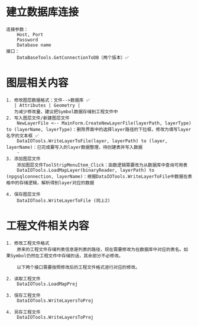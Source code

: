 # 建立数据库连接 
    连接参数：
        Host, Port
        Password
        Database name
    接口：
        DataBaseTools.GetConnectionToDB（两个版本）✅

# 图层相关内容
    1. 修改图层数据格式：文件-->数据库 ✅
       | Attributes | Geometry | 
       为减少修改量，建议把Symbol数据存储到工程文件中
    2. 写入图层文件/新建图层文件
        NewLayerFile <-- MainForm.CreateNewLayerFile(layerPath, layerType) to (layerName, layerType)：删除界面中的选择layer路径的下拉框，修改为填写layer名字的文本框 ✅
        DataIOTools.WriteLayerToFile(layer, layerPath) to (layer, layerName)：已完成要写入的layer数据整理，待创建表并写入数据
        - 
    3. 添加图层文件
        添加图层文件ToolStripMenuItem_Click：函数逻辑需要改为从数据库中查询可用表
        DataIOTools.LoadMapLayer(binaryReader, layerPath) to (npgsqlconnection, layerName)：根据DataIOTools.WriteLayerToFile中数据在表格中的存储逻辑，解析得到layer对应的数据
    
    4. 保存图层文件
        DataIOTools.WriteLayerToFile (同上2)

# 工程文件相关内容

    1. 修改工程文件格式
        原来的工程文件存储列表信息是列表的路径，现在需要修改为在数据库中对应的表名。如果Symbol仍然在工程文件中存储的话，其余部分不必修改。

        以下两个接口需要按照修改后的工程文件格式进行对应的修改。

    2. 读取工程文件
        DataIOTools.LoadMapProj

    3. 保存工程文件
        DataIOTools.WriteLayersToProj
    
    4. 另存工程文件
        DataIOTools.WriteLayersToProj